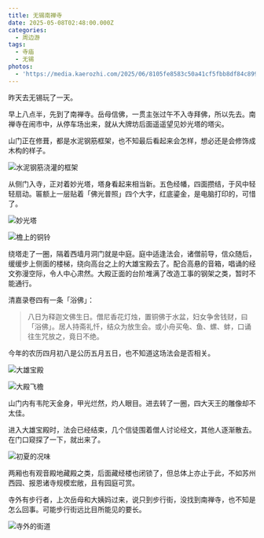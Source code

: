 ```yaml
---
title: 无锡南禅寺
date: 2025-05-08T02:48:00.000Z
categories:
  - 周边游
tags:
  - 寺庙
  - 无锡
photos:
  - 'https://media.kaerozhi.com/2025/06/8105fe8583c50a41cf5fbb8df84c8999.webp'
---
```

昨天去无锡玩了一天。

早上八点半，先到了南禅寺。岳母信佛，一贯主张过午不入寺拜佛，所以先去。南禅寺在闹市中，从停车场出来，就从大牌坊后面遥遥望见妙光塔的塔尖。

山门正在修葺，都是水泥钢筋框架，也不知最后看起来会怎样，想必还是会修饰成木构的样子。

![水泥钢筋浇灌的框架](https://media.kaerozhi.com/2025/06/8ff984b8d3ca5e21ff51f3905de8fc86.webp)

从侧门入寺，正对着妙光塔，塔身看起来相当新。五色经幡，四面攒结，于风中轻轻扇动。匾额上一层贴着「佛光普照」四个大字，红底鎏金，是电脑打印的，可惜了。

![妙光塔](https://media.kaerozhi.com/2025/06/2a5703a7fab88ef4a1defb97956c74cc.webp)

![檐上的铜铃](https://media.kaerozhi.com/2025/06/a6b548571b39fe549ed7b9716a51792b.webp)

绕塔走了一圈，隔着西墙月洞门就是中庭。庭中适逢法会，诸僧前导，信众随后，缓缓步上侧面的楼梯，绕向高台之上的大雄宝殿去了。配合高悬的音箱，唱诵的经文弥漫空际，令人中心肃然。大殿正面的台阶堆满了改造工事的钢架之类，暂时不能通行。

清嘉录卷四有一条「浴佛」：

> 八日为释迦文佛生日。僧尼香花灯烛，置铜佛于水盆，妇女争舍钱财，曰「浴佛」。居人持斋礼忏，结众为放生会。或小舟买龟、鱼、螺、蚌，口诵往生咒放之，竟日不绝。

今年的农历四月初八是公历五月五日，也不知道这场法会是否相关。

![大雄宝殿](https://media.kaerozhi.com/2025/06/5e5307f691945100e618463d99ec84d0.webp)

![大殿飞檐](https://media.kaerozhi.com/2025/06/d85fe460cd19f4a6d57c92943f39994d.webp)

山门内有韦陀天金身，甲光烂然，灼人眼目。进去转了一圈，四大天王的雕像却不太佳。

进入大雄宝殿时，法会已经结束，几个信徒围着僧人讨论经文，其他人逐渐散去。在门口窥探了一下，就出来了。

![初夏的况味](https://media.kaerozhi.com/2025/06/70d73799531e2b643350e5d52af24891.webp)

两厢也有观音殿地藏殿之类，后面藏经楼也闭锁了，但总体上亦止于此，不如苏州西园、报恩诸寺规模宏敞，且有园庭可赏。

寺外有步行者，上次岳母和大姨妈过来，说只到步行街，没找到南禅寺，也不知是怎么回事。可能步行街远比目所能见的要长。

![寺外的街道](https://media.kaerozhi.com/2025/06/aab674ae7edde23b5041180431f868d1.webp)

